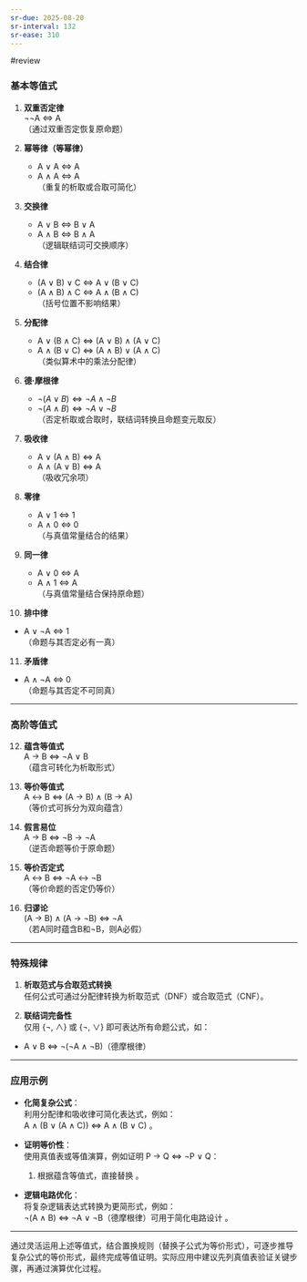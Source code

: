 ```yaml
---
sr-due: 2025-08-20
sr-interval: 132
sr-ease: 310
---
```


#review 
### **基本等值式**
1. **双重否定律**  
   ¬¬A ⇔ A  
   （通过双重否定恢复原命题）

2. **幂等律（等幂律）**  
   - A ∨ A ⇔ A  
   - A ∧ A ⇔ A  
   （重复的析取或合取可简化）

3. **交换律**  
   - A ∨ B ⇔ B ∨ A  
   - A ∧ B ⇔ B ∧ A  
   （逻辑联结词可交换顺序）

4. **结合律**  
   - (A ∨ B) ∨ C ⇔ A ∨ (B ∨ C)  
   - (A ∧ B) ∧ C ⇔ A ∧ (B ∧ C)  
   （括号位置不影响结果）

5. **分配律**  
   - A ∨ (B ∧ C) ⇔ (A ∨ B) ∧ (A ∨ C)  
   - A ∧ (B ∨ C) ⇔ (A ∧ B) ∨ (A ∧ C)  
   （类似算术中的乘法分配律）

6. **德·摩根律**  
   - $¬(A ∨ B) ⇔ ¬A ∧ ¬B$  
   - $¬(A ∧ B) ⇔ ¬A ∨ ¬B$  
   （否定析取或合取时，联结词转换且命题变元取反）

7. **吸收律**  
   - A ∨ (A ∧ B) ⇔ A  
   - A ∧ (A ∨ B) ⇔ A  
   （吸收冗余项）

8. **零律**  
   - A ∨ 1 ⇔ 1  
   - A ∧ 0 ⇔ 0  
   （与真值常量结合的结果）

9. **同一律**  
   - A ∨ 0 ⇔ A  
   - A ∧ 1 ⇔ A  
   （与真值常量结合保持原命题）

10. **排中律**  
- A ∨ ¬A ⇔ 1  
（命题与其否定必有一真）

11. **矛盾律**  
- A ∧ ¬A ⇔ 0  
（命题与其否定不可同真）

---

### **高阶等值式**
12. **蕴含等值式**  
A → B ⇔ ¬A ∨ B  
（蕴含可转化为析取形式）

13. **等价等值式**  
A ↔ B ⇔ (A → B) ∧ (B → A)  
（等价式可拆分为双向蕴含）

14. **假言易位**  
A → B ⇔ ¬B → ¬A  
（逆否命题等价于原命题）

15. **等价否定式**  
A ↔ B ⇔ ¬A ↔ ¬B  
（等价命题的否定仍等价）

16. **归谬论**  
(A → B) ∧ (A → ¬B) ⇔ ¬A  
（若A同时蕴含B和¬B，则A必假）

---

### **特殊规律**
1. **析取范式与合取范式转换**  
任何公式可通过分配律转换为析取范式（DNF）或合取范式（CNF）。

1. **联结词完备性**  
仅用 {¬, ∧} 或 {¬, ∨} 即可表达所有命题公式，如：  
- A ∨ B ⇔ ¬(¬A ∧ ¬B)（德摩根律）

---

### **应用示例**
- **化简复杂公式**：  
  利用分配律和吸收律可简化表达式，例如：  
  A ∧ (B ∨ (A ∧ C)) ⇔ A ∧ (B ∨ C) 。

- **证明等价性**：  
  使用真值表或等值演算，例如证明 P → Q ⇔ ¬P ∨ Q：  
  1. 根据蕴含等值式，直接替换 。

- **逻辑电路优化**：  
  将复杂逻辑表达式转换为更简形式，例如：  
  ¬(A ∧ B) ⇔ ¬A ∨ ¬B（德摩根律）可用于简化电路设计 。

---

通过灵活运用上述等值式，结合置换规则（替换子公式为等价形式），可逐步推导复杂公式的等价形式，最终完成等值证明。实际应用中建议先列真值表验证关键步骤，再通过演算优化过程。